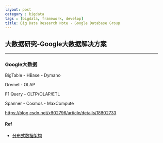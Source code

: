 ```yaml
---
layout: post
category : bigdata
tags : [bigdata, framework, develop]
title: Big Data Research Note - Google Database Group
---
```


## 大数据研究-Google大数据解决方案
---------------------------------------------------

### Google大数据

BigTable - HBase - Dymano

Dremel - OLAP

F1 Query - OLTP/OLAP/ETL

Spanner - Cosmos - MaxCompute 


https://blog.csdn.net/x802796/article/details/18802733

#### Ref

- [分布式数据架构](2017-01-22-bigdata-research-database-architect.md)

